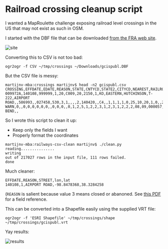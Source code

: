Railroad crossing cleanup script
================================

I wanted a MapRoulette challenge exposing railroad level crossings in the US that may not exist as such in OSM.

I started with the DBF file that can be downloaded [from the FRA web site](http://safetydata.fra.dot.gov/OfficeofSafety/publicsite/downloaddbf.aspx).

![site](https://www.dropbox.com/s/eqbnfpy0x4epmeu/Screenshot%202015-07-01%2014.36.18.png?dl=1)

Converting this to CSV is not too bad:

`ogr2ogr -f CSV ~/tmp/crossings ~/Downloads/gcispubl.DBF`

But the CSV file is messy:

```
martijnv-mba:crossings martijnv$ head -n2 gcispubl.csv
CROSSING,EFFDATE,EDATE,REASON,STATE,CNTYCD,STATE2,CITYCD,NEAREST,RAILROAD,RRDIV,RRSUBDIV,HIGHWAY,STREET,RRID,TTSTN,BRANCH,MILEPOST,MAPREF,TYPEXING,POSXING,PRVCAT,PRVIND,PRVSIGN,INIT,BATCH,USERCD,UPDATE_,LINK,DAYTHRU,DAYSWT,NGHTTHRU,NGHTSWT,LT1MOV,MAXTTSPD,MINSPD,MAXSPD,MAINTRK,OTHRTRK,OTHRDES,SEPIND,SEPRR,SAMEIND,SAMERR,WDCODE,XBUCKRF,XBUCKNRF,STOPSTD,STOPOTH,OTHSGN1,OTHDES1,OTHSGN2,OTHDES2,GATERW,GATEOTH,FLASHOV,FLASHNOV,FLASHMAS,FLASHOTH,FLASHDES,HWYSGNL,WIGWAGS,BELLS,SPECPRO,NOSIGNS,COMPOWER,SGNLEQP,SPSEL,DEVELTYP,HWYPVED,DOWNST,PAVEMRK,HWYNEAR,ADVWARN,XANGLE,XSURFACE,TRAFICLN,TRUCKLN,STHWY1,HWYSYS,HWYCLASS,AADT,PCTTRUK,LATITUDE,LONGITUD,LLSOURCE,INTRPRMP,HUMPSIGN,HSCORRID,DOTACPD,ACPDDATE,ACCCNT1,ACCCNT2,ACCCNT3,ACCCNT4,ACCCNT5,HISTDATE,SCHLBUS,WHISTBAN,PASSCD,PASSCNT,RRMAIN,XINGOWNR,SOURCE,UPDATDAT,LONGBDAT,LONGEDAT,FOURQUAD,TWOQUAD,OPENPUB,RRNARR1,RRNARR2,RRNARR3,RRNARR4,STNARR1,STNARR2,STNARR3,STNARR4,AADTYEAR,AADTCALC,TRAINDAT,TRAINCAL,RESERVE1,RESERVE2,RESERVE3,RESERVE4,RESERVE5,DOTCASPD,DOTFATPD,FUNCCAT,RRCONT,HWYCONT,POLCONT,NARR,TOTALTRN,TOTALSWT,ENSSIGN,XBUCK,GATES,PRVSIGNL,FLASHPAI,WARNACTO,CHANNEL,XINGADJ,XNGADJNO,ILLUMINA,HWYSPEED,CNTYNAM,TTSTNNAM,CITYNAM,XSUROTHR,HWYNRSIG
009972A,140108,999999,1,20,C009,20,2150,1,KO,EASTERN,HUTCHINSON,T-222,AIRPORT ROAD,,586993,,027458,530,3,1,,,,2,140420,,C4,,1,1,1,1,0,25,10,20,1,0,,2,,2,,4,2,0,1,0,1,ADV WARN,0,,0,0,0,0,0,0,,0,0,0,,0,1,2,5,1,2,2,3,1,2,3,1,2,2,2,08,09,000057,08,383284258,-988478368,1,,,,0.003390,2013/05/31,0,0,0,0,0,2013/11/14,0,0,,0,,,P,2014/03/28,2014/01/08,,,,,,,,,,,,,2008,,,,,,,,,0.001271,0.000181,,,7852967121,8663869321,,4,2,,2,0,,0,,,,,,55,BARTON,DUNDEE,GREAT BEND,,
```

So I wrote this script to clean it up:

* Keep only the fields I want
* Properly format the coordinates

```
martijnv-mba:railways-csv-clean martijnv$ ./clean.py
reading...............
writing
out of 217027 rows in the input file, 111 rows failed.
done
```

Much cleaner:

```
EFFDATE,REASON,STREET,lon,lat
140108,1,AIRPORT ROAD,-98.8478368,38.3284258
```

(`REASON` is salient because value 3 means closed or abanoned. See  [this PDF](https://www.fra.dot.gov/elib/document/3088) for a field reference.

This can be converted into a Shapefile easily using the supplied VRT file:

```
ogr2ogr -f 'ESRI Shapefile' ~/tmp/crossings/shape ~/tmp/crossings/gcispubl.vrt
```

Yay results:

![results](https://www.dropbox.com/s/cng9lngvic0mxb0/Screenshot%202015-07-01%2015.00.27.png?dl=1)
